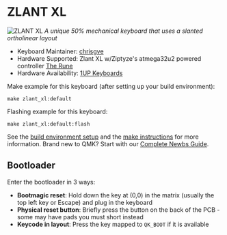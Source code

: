 # ZLANT XL

![ZLANT XL](https://1upkeyboards.com/wp-content/uploads/2021/06/ZlantXL-scaled.jpeg)
_A unique 50% mechanical keyboard that uses a slanted ortholinear layout_

- Keyboard Maintainer: [chrisgve](https://github.com/chrisgve)
- Hardware Supported: Zlant XL w/Ziptyze's atmega32u2 powered controller [The Rune](https://1upkeyboards.com/shop/controllers/the-rune-by-ziptyze/)
- Hardware Availability: [1UP Keyboards](https://1upkeyboards.com/shop/keyboard-kits/diy-40-kits/zlantxl-50-mechanical-keyboard-kit/)

Make example for this keyboard (after setting up your build environment):

    make zlant_xl:default

Flashing example for this keyboard:

    make zlant_xl:default:flash

See the [build environment setup](https://docs.qmk.fm/#/getting_started_build_tools) and the [make instructions](https://docs.qmk.fm/#/getting_started_make_guide) for more information. Brand new to QMK? Start with our [Complete Newbs Guide](https://docs.qmk.fm/#/newbs).

## Bootloader

Enter the bootloader in 3 ways:

- **Bootmagic reset**: Hold down the key at (0,0) in the matrix (usually the top left key or Escape) and plug in the keyboard
- **Physical reset button**: Briefly press the button on the back of the PCB - some may have pads you must short instead
- **Keycode in layout**: Press the key mapped to `QK_BOOT` if it is available

